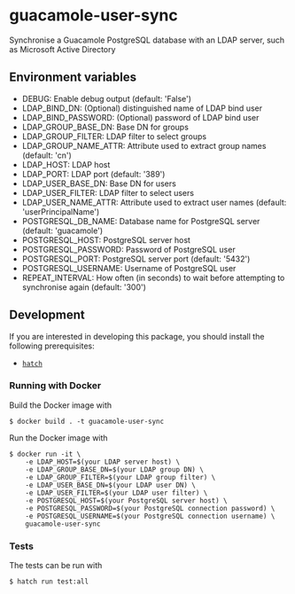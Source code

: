 # guacamole-user-sync
Synchronise a Guacamole PostgreSQL database with an LDAP server, such as Microsoft Active Directory

## Environment variables

- DEBUG: Enable debug output (default: 'False')
- LDAP_BIND_DN: (Optional) distinguished name of LDAP bind user
- LDAP_BIND_PASSWORD: (Optional) password of LDAP bind user
- LDAP_GROUP_BASE_DN: Base DN for groups
- LDAP_GROUP_FILTER: LDAP filter to select groups
- LDAP_GROUP_NAME_ATTR: Attribute used to extract group names (default: 'cn')
- LDAP_HOST: LDAP host
- LDAP_PORT: LDAP port (default: '389')
- LDAP_USER_BASE_DN: Base DN for users
- LDAP_USER_FILTER: LDAP filter to select users
- LDAP_USER_NAME_ATTR: Attribute used to extract user names (default: 'userPrincipalName')
- POSTGRESQL_DB_NAME: Database name for PostgreSQL server (default: 'guacamole')
- POSTGRESQL_HOST: PostgreSQL server host
- POSTGRESQL_PASSWORD: Password of PostgreSQL user
- POSTGRESQL_PORT: PostgreSQL server port (default: '5432')
- POSTGRESQL_USERNAME: Username of PostgreSQL user
- REPEAT_INTERVAL: How often (in seconds) to wait before attempting to synchronise again (default: '300')

## Development

If you are interested in developing this package, you should install the following prerequisites:

- [`hatch`](https://hatch.pypa.io/latest/install/)

### Running with Docker

Build the Docker image with

```console
$ docker build . -t guacamole-user-sync
```

Run the Docker image with

```console
$ docker run -it \
    -e LDAP_HOST=$(your LDAP server host) \
    -e LDAP_GROUP_BASE_DN=$(your LDAP group DN) \
    -e LDAP_GROUP_FILTER=$(your LDAP group filter) \
    -e LDAP_USER_BASE_DN=$(your LDAP user DN) \
    -e LDAP_USER_FILTER=$(your LDAP user filter) \
    -e POSTGRESQL_HOST=$(your PostgreSQL server host) \
    -e POSTGRESQL_PASSWORD=$(your PostgreSQL connection password) \
    -e POSTGRESQL_USERNAME=$(your PostgreSQL connection username) \
    guacamole-user-sync
```

### Tests

The tests can be run with

```console
$ hatch run test:all
```
